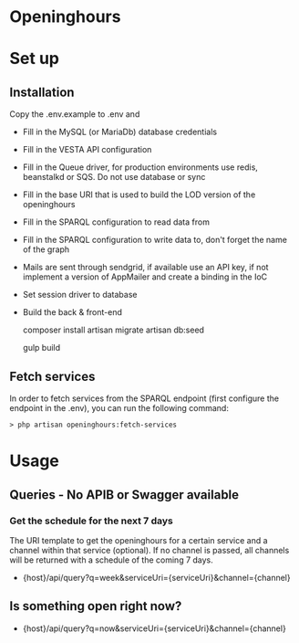 # Openinghours

# Set up
## Installation
Copy the .env.example to .env and

- Fill in the MySQL (or MariaDb) database credentials
- Fill in the VESTA API configuration
- Fill in the Queue driver, for production environments use redis, beanstalkd or SQS. Do not use database or sync
- Fill in the base URI that is used to build the LOD version of the openinghours
- Fill in the SPARQL configuration to read data from
- Fill in the SPARQL configuration to write data to, don't forget the name of the graph
- Mails are sent through sendgrid, if available use an API key, if not implement a version of AppMailer and create a binding in the IoC
- Set session driver to database
- Build the back & front-end

    composer install
    artisan migrate
    artisan db:seed

    gulp build

## Fetch services

In order to fetch services from the SPARQL endpoint (first configure the endpoint in the .env), you can run the following command:

    > php artisan openinghours:fetch-services

# Usage

## Queries - No APIB or Swagger available

### Get the schedule for the next 7 days

The URI template to get the openinghours for a certain service and a channel within that service (optional).
If no channel is passed, all channels will be returned with a schedule of the coming 7 days.

- {host}/api/query?q=week&serviceUri={serviceUri}&channel={channel}

## Is something open right now?

- {host}/api/query?q=now&serviceUri={serviceUri}&channel={channel}
